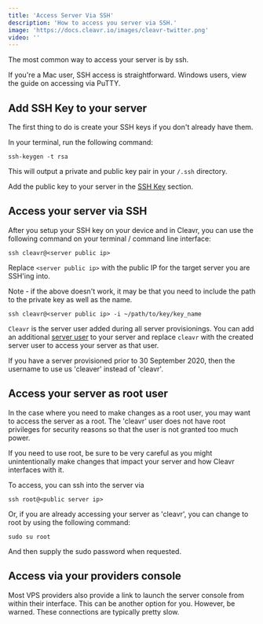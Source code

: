 ```yaml
---
title: 'Access Server Via SSH'
description: 'How to access you server via SSH.'
image: 'https://docs.cleavr.io/images/cleavr-twitter.png'
video: ''
---
```


The most common way to access your server is by ssh.  

<base-info>
If you're a Mac user, SSH access is straightforward. Windows users, view the guide on accessing via PuTTY.
</base-info>

## Add SSH Key to your server

The first thing to do is create your SSH keys if you don't already have them. 

In your terminal, run the following command: 

```
ssh-keygen -t rsa
```

This will output a private and public key pair in your `/.ssh` directory. 

Add the public key to your server in the [SSH Key](/ssh-keys) section.

## Access your server via SSH

After you setup your SSH key on your device and in Cleavr, you can use the following command on your terminal / command line interface: 

```
ssh cleavr@<server public ip>
```
Replace `<server public ip>` with the public IP for the target server you are SSH'ing into. 

Note - if the above doesn't work, it may be that you need to include the path to the private key as well as the name. 

```
ssh cleavr@<server public ip> -i ~/path/to/key/key_name
```

`Cleavr` is the server user added during all server provisionings. You can add an additional [server user](/server-users) to your server
and replace `cleavr` with the created server user to access your server as that user. 

<base-alert>
If you have a server provisioned prior to 30 September 2020, then the username to use us 'cleaver' instead of 'cleavr'.
</base-alert>

## Access your server as root user
In the case where you need to make changes as a root user, you may want to access the server as a root. The 'cleavr'
 user does not have root privileges for security reasons so that the user is not granted too much power. 
 
<base-alert>
 If you need to use root, be sure to be very careful as you might unintentionally make changes that impact your server and how Cleavr interfaces with it. 
</base-alert>

To access, you can ssh into the server via 

```
ssh root@<public server ip> 
```

Or, if you are already accessing your server as 'cleavr', you can change to root by using the following command: 

```
sudo su root
```

And then supply the sudo password when requested. 

## Access via your providers console

Most VPS providers also provide a link to launch the server console from within their interface. This can be another option for you. 
However, be warned. These connections are typically pretty slow. 
